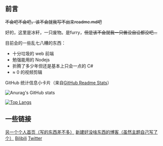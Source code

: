 ## 前言

~~不会吧不会吧，该不会就我写不出来readme.md吧~~

好的，这里是冰轩，一只废物。是furry，~~但是该不会就我一只兽没自设都没吧...~~

目前会的一些乱七八糟的东西：

- 十分垃圾的 web 前端
- 勉强能用的 Nodejs
- 折腾了多少年但还是基本上只会一点的 C#
- ≈ 0 的视频剪辑

GitHub 统计信息小卡片（来自[GitHub Readme Stats](https://github.com/anuraghazra/github-readme-stats)）


![Anurag's GitHub stats](https://github-readme-stats.vercel.app/api?username=bingxuanowo)

[![Top Langs](https://github-readme-stats.vercel.app/api/top-langs/?username=bingxuanowo&layout=compact)](https://github.com/anuraghazra/github-readme-stats)

## 一些链接

[另一个个人首页（写的东西差不多）](https://www.bing-xuan.cn)    [新建好没啥东西的博客（虽然主题自己写了个）](https://blog.bing-xuan.cn)   [Bilibili](https://space.bilibili.com/286707275)   [Twitter](https://twitter.com/bingxuanowo)
